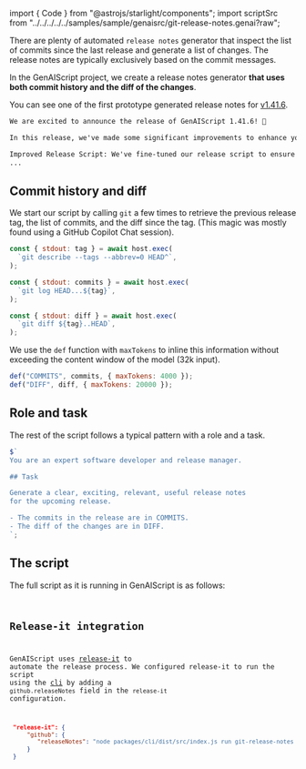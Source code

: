 import { Code } from "@astrojs/starlight/components";
import scriptSrc from "../../../../../samples/sample/genaisrc/git-release-notes.genai?raw";

There are plenty of automated `release notes` generator
that inspect the list of commits since the last release and generate a list of changes.
The release notes are typically exclusively based on the commit messages.

In the GenAIScript project, we create a release notes generator **that uses
both commit history and the diff of the changes**.

You can see one of the first prototype generated
release notes for [v1.41.6](https://github.com/microsoft/genaiscript/releases/tag/1.41.6).

```markdown wrap
We are excited to announce the release of GenAIScript 1.41.6! 🎉

In this release, we've made some significant improvements to enhance your experience. Here are the key changes:

Improved Release Script: We've fine-tuned our release script to ensure smoother and more efficient releases in the future. 🛠️
...
```

## Commit history and diff

We start our script by calling `git` a few times to retrieve the previous release tag,
the list of commits, and the diff since the tag.
(This magic was mostly found using a GitHub Copilot Chat session).

```js title="git-release-notes.genai.mjs" wrap
const { stdout: tag } = await host.exec(
  `git describe --tags --abbrev=0 HEAD^`,
);

const { stdout: commits } = await host.exec(
  `git log HEAD...${tag}`,
);

const { stdout: diff } = await host.exec(
  `git diff ${tag}..HEAD`,
);
```

We use the `def` function with `maxTokens` to inline this information without exceeding the content window
of the model (32k input).

```js title="git-release-notes.genai.mjs" wrap
def("COMMITS", commits, { maxTokens: 4000 });
def("DIFF", diff, { maxTokens: 20000 });
```

## Role and task

The rest of the script follows a typical pattern with a role and a task.

```js wrap
$`
You are an expert software developer and release manager.

## Task

Generate a clear, exciting, relevant, useful release notes
for the upcoming release. 

- The commits in the release are in COMMITS.
- The diff of the changes are in DIFF.
`;
```

## The script

The full script as it is running in GenAIScript is as follows:

<Code
  code={scriptSrc}
  wrap={true}
  lang="js"
  title="git-release-notes.genai.mjs"
/>

## Release-it integration

GenAIScript uses [release-it](https://github.com/release-it/release-it)
to automate the release process. We configured release-it to run the script using the [cli](/genaiscript/reference/cli)
by adding a `github.releaseNotes` field in the `release-it` configuration.

```json title="package.json" wrap
 "release-it": {
     "github": {
        "releaseNotes": "node packages/cli/dist/src/index.js run git-release-notes --cache --cache-name releases --no-run-trace --no-output-trace"
     }
 }
```
